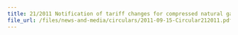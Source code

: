 ```yaml
---
title: 21/2011 Notification of tariff changes for compressed natural gas & motor cars for the transport of ten or more persons
file_url: /files/news-and-media/circulars/2011-09-15-Circular212011.pdf
---
```

